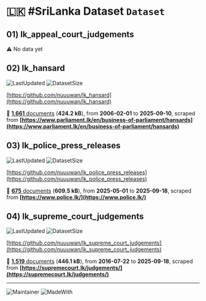 # 🇱🇰 #SriLanka Dataset `Dataset`

## 01) lk_appeal_court_judgements

⚠️ No data yet

## 02) lk_hansard

![LastUpdated](https://img.shields.io/badge/last_updated-2025--09--18_13:59:59-green)
![DatasetSize](https://img.shields.io/badge/dataset_size-424.2_kB-yellow)

[https://github.com/nuuuwan/lk_hansard](https://github.com/nuuuwan/lk_hansard)

📜 [**1,661** documents](https://github.com/nuuuwan/lk_hansard/tree/data) (**424.2 kB**), from **2006-02-01** to **2025-09-10**, scraped from **[https://www.parliament.lk/en/business-of-parliament/hansards](https://www.parliament.lk/en/business-of-parliament/hansards)**

## 03) lk_police_press_releases

![LastUpdated](https://img.shields.io/badge/last_updated-2025--09--18_14:09:47-green)
![DatasetSize](https://img.shields.io/badge/dataset_size-609.5_kB-yellow)

[https://github.com/nuuuwan/lk_police_press_releases](https://github.com/nuuuwan/lk_police_press_releases)

📜 [**675** documents](https://github.com/nuuuwan/lk_police_press_releases/tree/data) (**609.5 kB**), from **2025-05-01** to **2025-09-18**, scraped from **[https://www.police.lk/](https://www.police.lk/)**

## 04) lk_supreme_court_judgements

![LastUpdated](https://img.shields.io/badge/last_updated-2025--09--18_13:58:15-green)
![DatasetSize](https://img.shields.io/badge/dataset_size-446.1_kB-yellow)

[https://github.com/nuuuwan/lk_supreme_court_judgements](https://github.com/nuuuwan/lk_supreme_court_judgements)

📜 [**1,519** documents](https://github.com/nuuuwan/lk_supreme_court_judgements/tree/data) (**446.1 kB**), from **2016-07-22** to **2025-09-18**, scraped from **[https://supremecourt.lk/judgements/](https://supremecourt.lk/judgements/)**

---

![Maintainer](https://img.shields.io/badge/maintainer-nuuuwan-red)
![MadeWith](https://img.shields.io/badge/made_with-python-blue)
